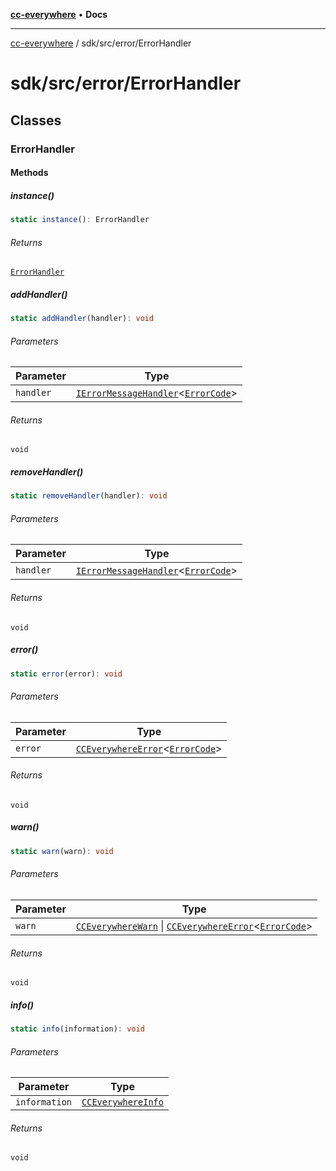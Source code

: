 [**cc-everywhere**](../../../index.md) • **Docs**

***

[cc-everywhere](../../../index.md) / sdk/src/error/ErrorHandler

# sdk/src/error/ErrorHandler

## Classes

### ErrorHandler

#### Methods

##### instance()

```ts
static instance(): ErrorHandler
```

###### Returns

[`ErrorHandler`](ErrorHandler.md#errorhandler)

##### addHandler()

```ts
static addHandler(handler): void
```

###### Parameters

| Parameter | Type |
| ------ | ------ |
| `handler` | [`IErrorMessageHandler`](../../../shared/src/error/IErrorMessageHandler.md#ierrormessagehandlert)\<[`ErrorCode`](ErrorCodes.md#errorcode)\> |

###### Returns

`void`

##### removeHandler()

```ts
static removeHandler(handler): void
```

###### Parameters

| Parameter | Type |
| ------ | ------ |
| `handler` | [`IErrorMessageHandler`](../../../shared/src/error/IErrorMessageHandler.md#ierrormessagehandlert)\<[`ErrorCode`](ErrorCodes.md#errorcode)\> |

###### Returns

`void`

##### error()

```ts
static error(error): void
```

###### Parameters

| Parameter | Type |
| ------ | ------ |
| `error` | [`CCEverywhereError`](../../../shared/src/error/CCEverywhereError.md#cceverywhereerrort)\<[`ErrorCode`](ErrorCodes.md#errorcode)\> |

###### Returns

`void`

##### warn()

```ts
static warn(warn): void
```

###### Parameters

| Parameter | Type |
| ------ | ------ |
| `warn` | [`CCEverywhereWarn`](../../../shared/src/error/CCEverywhereError.md#cceverywherewarn) \| [`CCEverywhereError`](../../../shared/src/error/CCEverywhereError.md#cceverywhereerrort)\<[`ErrorCode`](ErrorCodes.md#errorcode)\> |

###### Returns

`void`

##### info()

```ts
static info(information): void
```

###### Parameters

| Parameter | Type |
| ------ | ------ |
| `information` | [`CCEverywhereInfo`](../../../shared/src/error/CCEverywhereError.md#cceverywhereinfo) |

###### Returns

`void`
